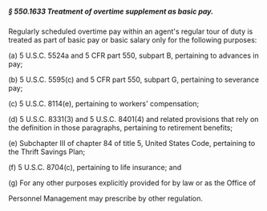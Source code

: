 ##### § 550.1633 Treatment of overtime supplement as basic pay. #####

Regularly scheduled overtime pay within an agent's regular tour of duty is treated as part of basic pay or basic salary only for the following purposes:

(a) 5 U.S.C. 5524a and 5 CFR part 550, subpart B, pertaining to advances in pay;

(b) 5 U.S.C. 5595(c) and 5 CFR part 550, subpart G, pertaining to severance pay;

(c) 5 U.S.C. 8114(e), pertaining to workers' compensation;

(d) 5 U.S.C. 8331(3) and 5 U.S.C. 8401(4) and related provisions that rely on the definition in those paragraphs, pertaining to retirement benefits;

(e) Subchapter III of chapter 84 of title 5, United States Code, pertaining to the Thrift Savings Plan;

(f) 5 U.S.C. 8704(c), pertaining to life insurance; and

(g) For any other purposes explicitly provided for by law or as the Office of

Personnel Management may prescribe by other regulation.